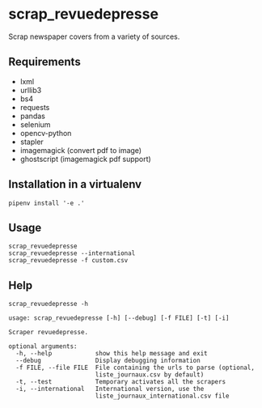 # scrap_revuedepresse

Scrap newspaper covers from a variety of sources.

## Requirements

- lxml
- urllib3
- bs4
- requests
- pandas
- selenium
- opencv-python
- stapler
- imagemagick (convert pdf to image)
- ghostscript (imagemagick pdf support)

## Installation in a virtualenv

```
pipenv install '-e .'
```

## Usage

```
scrap_revuedepresse
scrap_revuedepresse --international
scrap_revuedepresse -f custom.csv
```

## Help

```
scrap_revuedepresse -h
```

```
usage: scrap_revuedepresse [-h] [--debug] [-f FILE] [-t] [-i]

Scraper revuedepresse.

optional arguments:
  -h, --help            show this help message and exit
  --debug               Display debugging information
  -f FILE, --file FILE  File containing the urls to parse (optional,
                        liste_journaux.csv by default)
  -t, --test            Temporary activates all the scrapers
  -i, --international   International version, use the
                        liste_journaux_international.csv file
```
